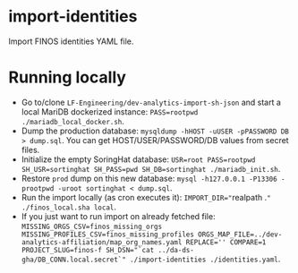 # import-identities

Import FINOS identities YAML file.

# Running locally

- Go to/clone `LF-Engineering/dev-analytics-import-sh-json` and start a local MariDB dockerized instance: `PASS=rootpwd ./mariadb_local_docker.sh`.
- Dump the production database: `mysqldump -hHOST -uUSER -pPASSWORD DB > dump.sql`. You can get HOST/USER/PASSWORD/DB values from secret files.
- Initialize the empty SoringHat database: `USR=root PASS=rootpwd SH_USR=sortinghat SH_PASS=pwd SH_DB=sortinghat ./mariadb_init.sh`.
- Restore `prod` dump on this new database: `mysql -h127.0.0.1 -P13306 -prootpwd -uroot sortinghat < dump.sql`.
- Run the import locally (as cron executes it): `IMPORT_DIR="`realpath .`" ./finos_local.sha local`.
- If you just want to run import on already fetched file: `` MISSING_ORGS_CSV=finos_missing_orgs MISSING_PROFILES_CSV=finos_missing_profiles ORGS_MAP_FILE=../dev-analytics-affiliation/map_org_names.yaml REPLACE='' COMPARE=1 PROJECT_SLUG=finos-f SH_DSN="`cat ../da-ds-gha/DB_CONN.local.secret`" ./import-identities ./identities.yaml ``.

